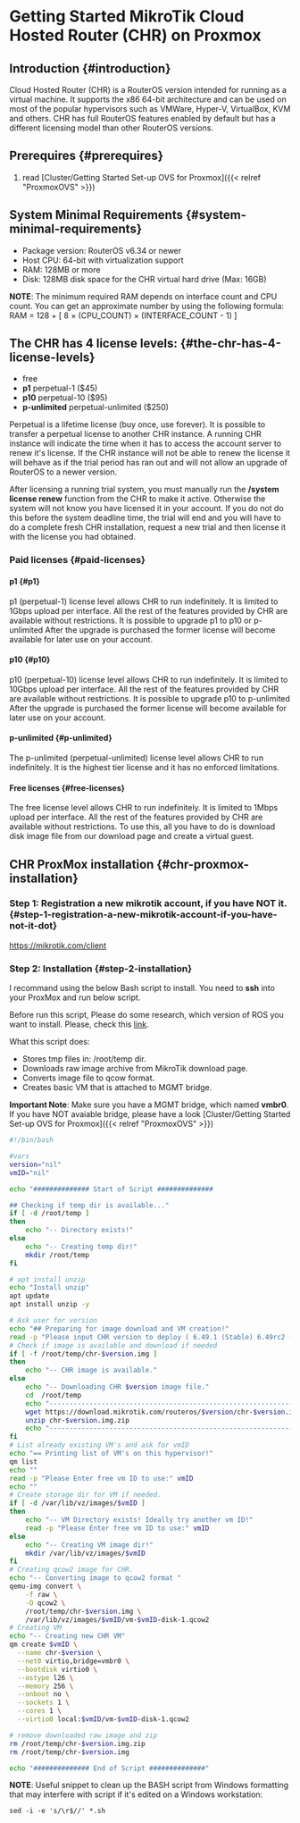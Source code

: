 # Getting Started MikroTik Cloud Hosted Router (CHR) on Proxmox


## Introduction {#introduction}

Cloud Hosted Router (CHR) is a RouterOS version intended for running as a virtual machine. It supports the x86 64-bit architecture and can be used on most of the popular hypervisors such as VMWare, Hyper-V, VirtualBox, KVM and others. CHR has full RouterOS features enabled by default but has a different licensing model than other RouterOS versions.


## Prerequires {#prerequires}

1.  read [Cluster/Getting Started Set-up OVS for Proxmox]({{< relref "ProxmoxOVS" >}})


## System Minimal Requirements {#system-minimal-requirements}

-   Package version: RouterOS v6.34 or newer
-   Host CPU: 64-bit with virtualization support
-   RAM: 128MB or more
-   Disk: 128MB disk space for the CHR virtual hard drive (Max: 16GB)

**NOTE**: The minimum required RAM depends on interface count and CPU count. You can get an approximate number by using the following formula: RAM = 128 + [ 8 × (CPU\_COUNT) × (INTERFACE\_COUNT - 1) ]


## The CHR has 4 license levels: {#the-chr-has-4-license-levels}

-   free
-   **p1** perpetual-1 ($45)
-   **p10** perpetual-10 ($95)
-   **p-unlimited** perpetual-unlimited ($250)

Perpetual is a lifetime license (buy once, use forever). It is possible to transfer a perpetual license to another CHR instance. A running CHR instance will indicate the time when it has to access the account server to renew it's license. If the CHR instance will not be able to renew the license it will behave as if the trial period has ran out and will not allow an upgrade of RouterOS to a newer version.

After licensing a running trial system, you must manually run the **/system license renew** function from the CHR to make it active. Otherwise the system will not know you have licensed it in your account. If you do not do this before the system deadline time, the trial will end and you will have to do a complete fresh CHR installation, request a new trial and then license it with the license you had obtained.


### Paid licenses {#paid-licenses}


#### p1 {#p1}

p1 (perpetual-1) license level allows CHR to run indefinitely. It is limited to 1Gbps upload per interface. All the rest of the features provided by CHR are available without restrictions. It is possible to upgrade p1 to p10 or p-unlimited After the upgrade is purchased the former license will become available for later use on your account.


#### p10 {#p10}

p10 (perpetual-10) license level allows CHR to run indefinitely. It is limited to 10Gbps upload per interface. All the rest of the features provided by CHR are available without restrictions. It is possible to upgrade p10 to p-unlimited After the upgrade is purchased the former license will become available for later use on your account.


#### p-unlimited {#p-unlimited}

The p-unlimited (perpetual-unlimited) license level allows CHR to run indefinitely. It is the highest tier license and it has no enforced limitations.


#### Free licenses {#free-licenses}

The free license level allows CHR to run indefinitely. It is limited to 1Mbps upload per interface. All the rest of the features provided by CHR are available without restrictions. To use this, all you have to do is download disk image file from our download page and create a virtual guest.


## CHR ProxMox installation {#chr-proxmox-installation}


### Step 1: Registration a new mikrotik account, if you have NOT it. {#step-1-registration-a-new-mikrotik-account-if-you-have-not-it-dot}

<https://mikrotik.com/client>


### Step 2: Installation {#step-2-installation}

I recommand using the below Bash script to install. You need to **ssh** into your ProxMox and run below script.

Before run this script, Please do some research, which version of ROS you want to install. Please, check this [link](https://mikrotik.com/download).

What this script does:

-   Stores tmp files in: /root/temp dir.
-   Downloads raw image archive from MikroTik download page.
-   Converts image file to qcow format.
-   Creates basic VM that is attached to MGMT bridge.

**Important Note**: Make sure you have a MGMT bridge, which named **vmbr0**. If you have NOT  avaiable bridge, please have a look [Cluster/Getting Started Set-up OVS for Proxmox]({{< relref "ProxmoxOVS" >}})

```bash
#!/bin/bash

#vars
version="nil"
vmID="nil"

echo "############## Start of Script ##############

## Checking if temp dir is available..."
if [ -d /root/temp ]
then
    echo "-- Directory exists!"
else
    echo "-- Creating temp dir!"
    mkdir /root/temp
fi

# apt install unzip
echo "Install unzip"
apt update
apt install unzip -y

# Ask user for version
echo "## Preparing for image download and VM creation!"
read -p "Please input CHR version to deploy ( 6.49.1 (Stable) 6.49rc2 (Testing) 7.1 (Testing)):" version
# Check if image is available and download if needed
if [ -f /root/temp/chr-$version.img ]
then
    echo "-- CHR image is available."
else
    echo "-- Downloading CHR $version image file."
    cd  /root/temp
    echo "---------------------------------------------------------------------------"
    wget https://download.mikrotik.com/routeros/$version/chr-$version.img.zip
    unzip chr-$version.img.zip
    echo "---------------------------------------------------------------------------"
fi
# List already existing VM's and ask for vmID
echo "== Printing list of VM's on this hypervisor!"
qm list
echo ""
read -p "Please Enter free vm ID to use:" vmID
echo ""
# Create storage dir for VM if needed.
if [ -d /var/lib/vz/images/$vmID ]
then
    echo "-- VM Directory exists! Ideally try another vm ID!"
    read -p "Please Enter free vm ID to use:" vmID
else
    echo "-- Creating VM image dir!"
    mkdir /var/lib/vz/images/$vmID
fi
# Creating qcow2 image for CHR.
echo "-- Converting image to qcow2 format "
qemu-img convert \
    -f raw \
    -O qcow2 \
    /root/temp/chr-$version.img \
    /var/lib/vz/images/$vmID/vm-$vmID-disk-1.qcow2
# Creating VM
echo "-- Creating new CHR VM"
qm create $vmID \
  --name chr-$version \
  --net0 virtio,bridge=vmbr0 \
  --bootdisk virtio0 \
  --ostype l26 \
  --memory 256 \
  --onboot no \
  --sockets 1 \
  --cores 1 \
  --virtio0 local:$vmID/vm-$vmID-disk-1.qcow2

# remove downloaded raw image and zip
rm /root/temp/chr-$version.img.zip
rm /root/temp/chr-$version.img

echo "############## End of Script ##############"
```

**NOTE**: Useful snippet to clean up the BASH script from Windows formatting that may interfere with script if it's edited on a Windows workstation:

```console
sed -i -e 's/\r$//' *.sh
```


